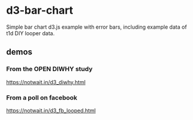 # d3-bar-chart
Simple bar chart d3.js example with error bars, including example data of t1d DIY looper data.

## demos

### From the OPEN DIWHY study
https://notwait.in/d3_diwhy.html

### From a poll on facebook
https://notwait.in/d3_fb_looped.html